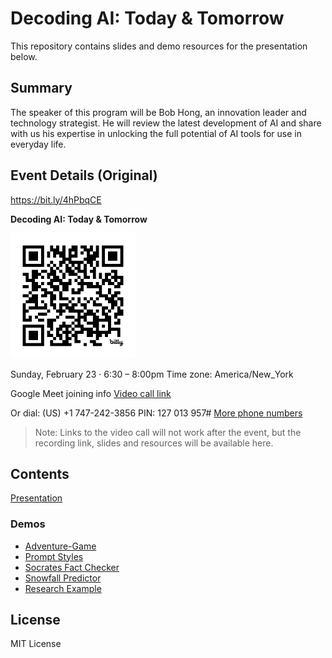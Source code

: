 # Decoding AI: Today & Tomorrow

This repository contains slides and demo resources for the presentation below.

## Summary

The speaker of this program will be Bob Hong, an innovation leader and technology strategist.  He will review the latest development of AI and share with us his expertise in unlocking the full potential of AI tools for use in everyday life.

## Event Details (Original)

https://bit.ly/4hPbqCE

**Decoding AI: Today & Tomorrow**

<img src="./bit.ly_4hPbqCE.png" width="200" height="200" alt="Decoding AI: Today & Tomorrow">

Sunday, February 23 · 6:30 – 8:00pm
Time zone: America/New_York

Google Meet joining info
[Video call link](https://meet.google.com/fwb-aeke-ffw)

Or dial: ‪(US) +1 747-242-3856‬ PIN: ‪127 013 957‬#
[More phone numbers](https://tel.meet/fwb-aeke-ffw?pin=7178090521927)

> Note: Links to the video call will not work after the event, but the recording link, slides and resources will be available here.

## Contents

[Presentation](./Decoding%20AI_%20Today%20&%20Tomorrow.pdf)

### Demos

- [Adventure-Game](./demos/sample-prompts/Adventure-Game.md)
- [Prompt Styles](./demos/sample-prompts/Prompt-Styles.md)
- [Socrates Fact Checker](./demos/socrates/README.md)
- [Snowfall Predictor](./demos/sample-prompts/snowfall/README.md)
- [Research Example](./demos/research/README.md)

## License

MIT License
